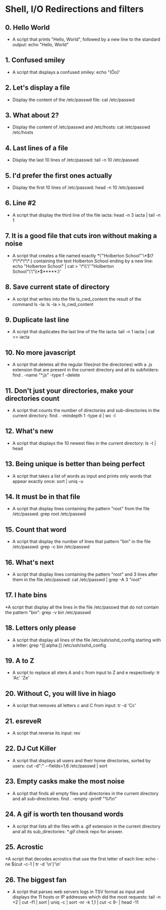 # Shell, I/O Redirections and filters
## 0. Hello World
* A script that prints "Hello, World", followed by a new line to the standard output: echo "Hello, World"
## 1. Confused smiley
* A script that displays a confused smiley: echo \"\(Ôo\)\'
## 2. Let's display a file
* Display the content of the /etc/passwd file: cat /etc/passwd
## 3. What about 2?
* Display the content of /etc/passwd and /etc/hosts: cat /etc/passwd /etc/hosts
## 4. Last lines of a file
* Display the last 10 lines of /etc/passwd: tail -n 10 /etc/passwd
## 5. I'd prefer the first ones actually
* Display the first 10 lines of /etc/passwd: head -n 10 /etc/passwd
## 6. Line #2
* A script that display the third line of the file iacta: head -n 3 iacta | tail -n 1
## 7. It is a good file that cuts iron without making a noise
* A script that creates a file named exactly \*\\'"Holberton School"\'\\*$\?\*\*\*\*\*:) containing the text Holberton School ending by a new line: echo "Holberton School" | cat > '\*\\'\''"Holberton School"\'\"\\*$\*\*\*\*\*:)'
## 8. Save current state of directory
* A script that writes into the file ls_cwd_content the result of the command ls -la: ls -la > ls_cwd_content
## 9. Duplicate last line
* A script that duplicates the last line of the file iacta: tail -n 1 iacta | cat >> iacta
## 10. No more javascript
* A script that deletes all the regular files(not the directories) with a .js extension that are present in the current directory and all its subfolders: find . -name "*.js" -type f -delete
## 11. Don't just your directories, make your directories count
* A script that counts the number of directories and sub-directories in the current directory: find . -mindepth 1 -type d | wc -l
## 12. What's new
* A script that displays the 10 newest files in the current directory: ls -t | head
## 13. Being unique is better than being perfect
* A script that takes a list of words as input and prints only words that appear exactly once: sort | uniq -u
## 14. It must be in that file
* A script that display lines containing the pattern "root" from the file /etc/passwd: grep root /etc/passwd
## 15. Count that word
* A script that display the number of lines that pattern "bin" in the file /etc/passwd: grep -c bin /etc/passwd
## 16. What's next
* A script that display lines containing the pattern "root" and 3 lines after them in the file /etc/passwd: cat /etc/passwd | grep -A 3 "root"
## 17. I hate bins
*A script that display all the lines in the file /etc/passwd that do not contain the pattern "bin": grep -v bin /etc/passwd
## 18. Letters only please
* A script that display all lines of the file /etc/ssh/sshd_config starting with a letter: grep ^[[:alpha:]] /etc/ssh/sshd_config
## 19. A to Z
* A script to replace all xters A and c from input to Z and e respectively: tr 'Ac' 'Ze'
## 20. Without C, you will live in hiago
* A script that removes all letters c and C from input: tr -d 'Cc'
## 21. esreveR
* A script that reverse its input: rev
## 22. DJ Cut Killer
* A script that displays all users and their home directories, sorted by users: cut -d":" --fields=1,6 /etc/passwd | sort
## 23. Empty casks make the most noise
* A script that finds all empty files and directories in the current directory and all sub-directories: find . -empty -printf "%f\n"
## 24. A gif is worth ten thousand words
* A script that lists all the files with a .gif extension in the current directory and all its sub_directories: *.gif check repo for answer.
## 25. Acrostic
*A script that decodes acrostics that use the first letter of each line: echo -ne $(cut -c-1 | tr -d '\n')'\n'
## 26. The biggest fan
* A script that parses web servers logs in TSV format as input and displays the 11 hosts or IP addresses which did the most requests: tail -n +2 | cut -f1 | sort | uniq -c | sort -nr -k 1,1 | cut -c 9- | head -11
